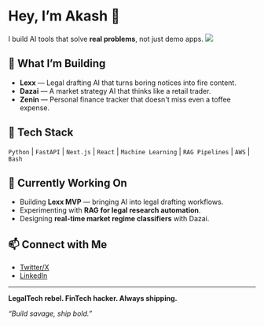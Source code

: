 # Hey, I’m Akash 👋
I build AI tools that solve **real problems**, not just demo apps.
![](https://komarev.com/ghpvc/?username=akash-kumar5)

## 🚀 What I’m Building
- **Lexx** — Legal drafting AI that turns boring notices into fire content.
- **Dazai** — A market strategy AI that thinks like a retail trader.
- **Zenin** — Personal finance tracker that doesn't miss even a toffee expense.

## 🧰 Tech Stack
`Python` | `FastAPI` | `Next.js` | `React` | `Machine Learning` | `RAG Pipelines` | `AWS` | `Bash`

## 📢 Currently Working On
- Building **Lexx MVP** — bringing AI into legal drafting workflows.
- Experimenting with **RAG for legal research automation**.
- Designing **real-time market regime classifiers** with Dazai.

## 📫 Connect with Me
- [Twitter/X](https://twitter.com/not_a_genius__)
- [LinkedIn](https://linkedin.com/in/-akash-kumar)

---

**LegalTech rebel. FinTech hacker. Always shipping.**

*“Build savage, ship bold.”*
